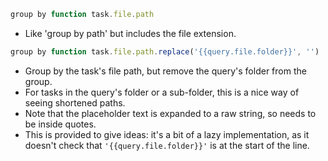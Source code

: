 <!-- placeholder to force blank line before included text -->


```javascript
group by function task.file.path
```

- Like 'group by path' but includes the file extension.

```javascript
group by function task.file.path.replace('{{query.file.folder}}', '')
```

- Group by the task's file path, but remove the query's folder from the group.
- For tasks in the query's folder or a sub-folder, this is a nice way of seeing shortened paths.
- Note that the placeholder text is expanded to a raw string, so needs to be inside quotes.
- This is provided to give ideas: it's a bit of a lazy implementation, as it doesn't check that `'{{query.file.folder}}'` is at the start of the line.


<!-- placeholder to force blank line after included text -->
